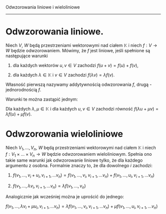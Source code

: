 Odwzorowania liniowe i wieloliniowe

---

# Odwzorowania liniowe.

Niech $V$, $W$ będą przestrzeniami wektorowymi nad ciałem $\mathbb K$ i niech $f: V\longrightarrow W$ będzie odwzorowaniem. Mówimy, że $f$ jest liniowe, jeśli spełnione są następujące warunki

1) dla każdych wektorów $u,v\in V$ zachodzi $f(u+v)=f(u)+f(v)$,

2) dla każdych $\lambda \in \mathbb K$ i $v\in V$ zachodzi $f(\lambda v)=\lambda f(v)$.

Własność pierwszą nazywamy addytywnością odwzorowania $f$, drugą - jednorodnością $f$.

Warunki te można zastąpić jednym:

Dla każdych $\lambda ,\mu \in \mathbb K$ i dla każdych $u,v\in V$ zachodzi równość $f(\lambda u+\mu v)=\lambda f(u) +\mu f(v)$.

# Odwzorowania wieloliniowe

Niech $V_1, ..., V_n$, $W$ będą przestrzeniami wektorowymi nad ciałem $\mathbb K$ i niech $f: V_1\times ... \times V_n \longrightarrow W$ będzie odwzorowaniem wieloliniowym. Spełnia ono takie same warunki jak odwzorowanie liniowe tylko, że dla każdego argumentu z osobna. Formalnie znaczy to, że dla dowolnego $i$ zachodzi:

1) $f(v_1, ... , v_i + u_i, v_{i+1}, ... v_{n}) = f(v_1, ... , v_i, v_{i+1}, ... v_n) + f(v_1, ... , u_i, v_{i+1}, ... v_{n})$

2) $f(v_1, ... , \lambda v_i, v_{i+1}, ... v_{n}) = \lambda f(v_1, ... , v_n)$

Analogicznie jak wcześniej można je uprościć do jednego:

$f(v_1, ... , \lambda v_i + \mu u_i, v_{i+1}, ... v_{n}) = \lambda f(v_1, ... , v_i, v_{i+1}, ... v_n) + \mu f(v_1, ... , u_i, v_{i+1}, ... v_{n})$